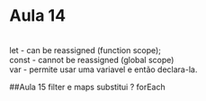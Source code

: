 # Aula 14

<br> let - can be reassigned (function scope);
<br> const - cannot be reassigned (global scope)
<br> var - permite usar uma variavel e então declara-la.

##Aula 15
filter e maps substitui ? forEach